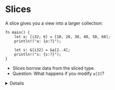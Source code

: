 # Slices

A slice gives you a view into a larger collection:

```rust,editable
fn main() {
    let a: [i32; 6] = [10, 20, 30, 40, 50, 60];
    println!("a: {a:?}");

    let s: &[i32] = &a[2..4];
    println!("s: {s:?}");
}
```

* Slices borrow data from the sliced type.
* Question: What happens if you modify `a[3]`?

<details>

* We create a slice by borrowing `a` and specifying the starting and ending indexes in brackets.

* If the slice starts at index 0, Rust’s range syntax means we can drop the starting index. 
    
* The same is true for the last index, so `&a[2..a.len()]` and `&a[2..]` are equal.

* We set `s` as a reference of `i32`s. Notice that the type of `s` no longer has an array length. This avoids type errors when performing computations on slices of different sizes.
 
* Slices always borrow from another object. In this example, `a` has to remain 'alive' so we can take a slice from it. 

</details>
